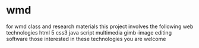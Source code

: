 # wmd
for wmd class and research materials
this project involves the following web technologies
html 5
css3
java script
multimedia
gimb-image editing software 
those interested in these technologies you are welcome
